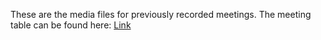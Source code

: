 These are the media files for previously recorded meetings.
The meeting table can be found here: [Link](../readme.md)